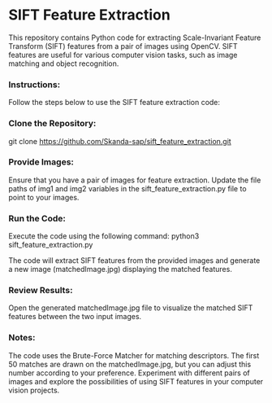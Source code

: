 # SIFT Feature Extraction
This repository contains Python code for extracting Scale-Invariant Feature Transform (SIFT) features from a pair of images using OpenCV. SIFT features are useful for various computer vision tasks, such as image matching and object recognition.

### Instructions:
Follow the steps below to use the SIFT feature extraction code:

### Clone the Repository:
git clone https://github.com/Skanda-sap/sift_feature_extraction.git

### Provide Images:
Ensure that you have a pair of images for feature extraction. Update the file paths of img1 and img2 variables in the sift_feature_extraction.py file to point to your images.

### Run the Code:
Execute the code using the following command:
python3 sift_feature_extraction.py

The code will extract SIFT features from the provided images and generate a new image (matchedImage.jpg) displaying the matched features.

### Review Results:
Open the generated matchedImage.jpg file to visualize the matched SIFT features between the two input images.

### Notes:
The code uses the Brute-Force Matcher for matching descriptors.
The first 50 matches are drawn on the matchedImage.jpg, but you can adjust this number according to your preference.
Experiment with different pairs of images and explore the possibilities of using SIFT features in your computer vision projects.
